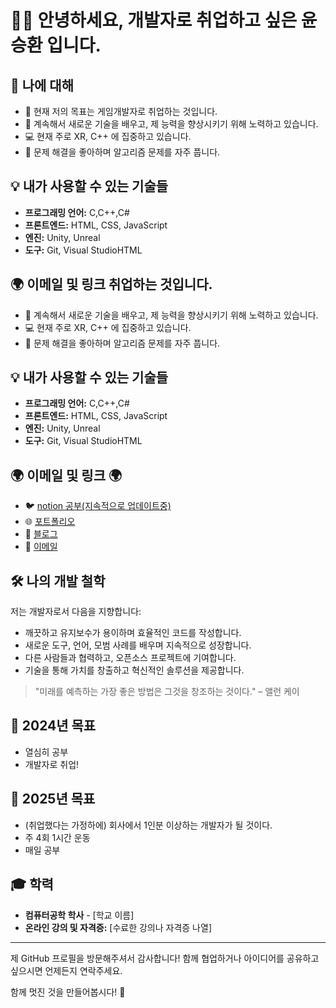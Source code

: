 # 👨‍💻 안녕하세요, 개발자로 취업하고 싶은 윤승환 입니다.

## 🚀 나에 대해

- 🔭 현재 저의 목표는 게임개발자로 취업하는 것입니다.
- 🌱 계속해서 새로운 기술을 배우고, 제 능력을 향상시키기 위해 노력하고 있습니다.
- 💻 현재 주로 XR, C++ 에 집중하고 있습니다.
- 🤔 문제 해결을 좋아하며 알고리즘 문제를 자주 풉니다.

## 💡 내가 사용할 수 있는 기술들

- **프로그래밍 언어:** C,C++,C#
- **프론트엔드:** HTML, CSS, JavaScript
- **엔진:** Unity, Unreal
- **도구:** Git, Visual StudioHTML


## 🌍 이메일 및 링크 취업하는 것입니다.
- 🌱 계속해서 새로운 기술을 배우고, 제 능력을 향상시키기 위해 노력하고 있습니다.
- 💻 현재 주로 XR, C++ 에 집중하고 있습니다.
- 🤔 문제 해결을 좋아하며 알고리즘 문제를 자주 풉니다.

## 💡 내가 사용할 수 있는 기술들

- **프로그래밍 언어:** C,C++,C#
- **프론트엔드:** HTML, CSS, JavaScript
- **엔진:** Unity, Unreal
- **도구:** Git, Visual StudioHTML


## 🌍 이메일 및 링크 🌍

- 🐦 [notion 공부(지속적으로 업데이트중)]([https://twitter.com/yourusername](https://www.notion.so/b84ab5e5c03e40aca06672339ea732af?pvs=4))
- 🌐 [포트폴리오]([포트폴리오(10.24).pdf](https://github.com/user-attachments/files/17642683/10.24.pdf))
- 📖 [블로그](https://yourblog.com)
- 📧 [이메일](mailto:youremail@example.com)

## 🛠️ 나의 개발 철학

저는 개발자로서 다음을 지향합니다:

- 깨끗하고 유지보수가 용이하며 효율적인 코드를 작성합니다.
- 새로운 도구, 언어, 모범 사례를 배우며 지속적으로 성장합니다.
- 다른 사람들과 협력하고, 오픈소스 프로젝트에 기여합니다.
- 기술을 통해 가치를 창출하고 혁신적인 솔루션을 제공합니다.

> "미래를 예측하는 가장 좋은 방법은 그것을 창조하는 것이다." – 앨런 케이

## 🧠 2024년 목표

- 열심히 공부
- 개발자로 취업!

## 🎯 2025년 목표

- (취업했다는 가정하에) 회사에서 1인분 이상하는 개발자가 될 것이다.
- 주 4회 1시간 운동
- 매일 공부

## 🎓 학력

- **컴퓨터공학 학사** - [학교 이름]
- **온라인 강의 및 자격증:** [수료한 강의나 자격증 나열]

---

제 GitHub 프로필을 방문해주셔서 감사합니다! 함께 협업하거나 아이디어를 공유하고 싶으시면 언제든지 연락주세요.

함께 멋진 것을 만들어봅시다! 🚀
